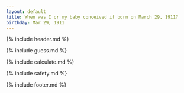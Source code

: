 ```yaml
---
layout: default
title: When was I or my baby conceived if born on March 29, 1911?
birthday: Mar 29, 1911
---
```


{% include header.md %}

{% include guess.md %}

{% include calculate.md %}

{% include safety.md %}

{% include footer.md %}



